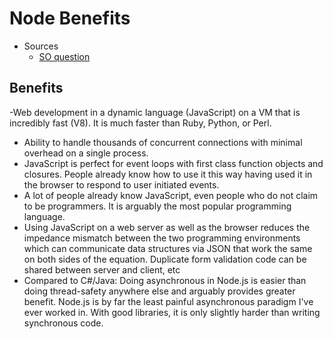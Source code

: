 Node Benefits
========================
- Sources
    - [SO question](http://stackoverflow.com/questions/1884724/what-is-node-js/6782438#6782438)

## Benefits
-Web development in a dynamic language (JavaScript) on a VM that is incredibly fast (V8). It is much faster than Ruby, Python, or Perl.
- Ability to handle thousands of concurrent connections with minimal overhead on a single process.
- JavaScript is perfect for event loops with first class function objects and closures. People already know how to use it this way having used it in the browser to respond to user initiated events.
- A lot of people already know JavaScript, even people who do not claim to be programmers. It is arguably the most popular programming language.
- Using JavaScript on a web server as well as the browser reduces the impedance mismatch between the two programming environments which can communicate data structures via JSON that work the same on both sides of the equation. Duplicate form validation code can be shared between server and client, etc
- Compared to C#/Java: Doing asynchronous in Node.js is easier than doing thread-safety anywhere else and arguably provides greater benefit. Node.js is by far the least painful asynchronous paradigm I've ever worked in. With good libraries, it is only slightly harder than writing synchronous code.